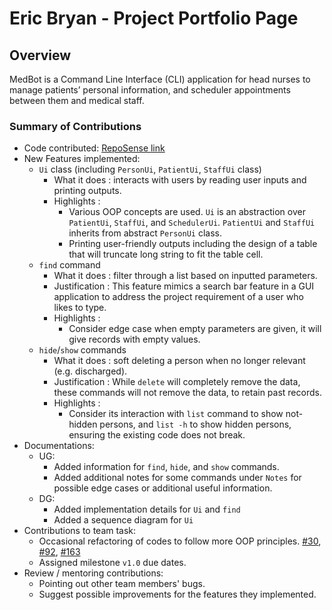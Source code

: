 # Eric Bryan - Project Portfolio Page

## Overview

MedBot is a Command Line Interface (CLI) application for head nurses to manage patients’ personal information, and
scheduler appointments between them and medical staff.

### Summary of Contributions
* Code contributed: [RepoSense link](https://nus-cs2113-ay2122s1.github.io/tp-dashboard/?search=&sort=groupTitle&sortWithin=title&since=2021-09-25&timeframe=commit&mergegroup=&groupSelect=groupByRepos&breakdown=false&tabOpen=true&tabType=authorship&tabAuthor=EricBryann&tabRepo=AY2122S1-CS2113-T13-1%2Ftp%5Bmaster%5D&authorshipIsMergeGroup=false&authorshipFileTypes=docs~functional-code~test-code~other&authorshipIsBinaryFileTypeChecked=false)
* New Features implemented:
  * `Ui` class (including `PersonUi`, `PatientUi`, `StaffUi` class)
    * What it does : interacts with users by reading user inputs and printing outputs.
    * Highlights :
      * Various OOP concepts are used. `Ui` is an abstraction over `PatientUi`,
        `StaffUi`, and `SchedulerUi`. `PatientUi` and `StaffUi` inherits from abstract
        `PersonUi` class.
      * Printing user-friendly outputs including the design of a table that will truncate
        long string to fit the table cell.
  * `find` command
    * What it does : filter through a list based on inputted parameters.
    * Justification : This feature mimics a search bar feature in a GUI application to address the
      project requirement of a user who likes to type.
    * Highlights :
      * Consider edge case when empty parameters are given, it will give records with empty
        values.
  * `hide`/`show` commands
    * What it does : soft deleting a person when no longer relevant (e.g. discharged).
    * Justification : While `delete` will completely remove the data, these commands will not
      remove the data, to retain past records.
    * Highlights :
      * Consider its interaction with `list` command to show not-hidden persons, and
        `list -h` to show hidden persons, ensuring the existing code does not break.
* Documentations:
  * UG:
    * Added information for `find`, `hide`, and `show` commands.
    * Added additional notes for some commands under `Notes` for possible edge cases or
      additional useful information.
  * DG:
    * Added implementation details for `Ui` and `find`
    * Added a sequence diagram for `Ui`
* Contributions to team task:
  * Occasional refactoring of codes to follow more OOP principles. [#30](https://github.com/AY2122S1-CS2113-T13-1/tp/pull/30), [#92](https://github.com/AY2122S1-CS2113-T13-1/tp/pull/92), [#163](https://github.com/AY2122S1-CS2113-T13-1/tp/pull/163)
  * Assigned milestone `v1.0` due dates.
* Review / mentoring contributions:
  * Pointing out other team members' bugs.
  * Suggest possible improvements for the features they implemented.